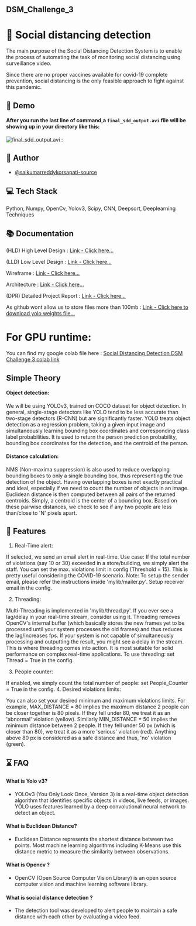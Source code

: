 ## DSM_Challenge_3

# 🚩 Social distancing detection

The main purpose of the Social Distancing Detection System is to enable the process of automating the task of monitoring social distancing using surveillance video. 

Since there are no proper vaccines available for covid-19 complete prevention, social distancing is the only feasible approach to fight against this pandemic.


## 🎥 Demo
 
#### After you run the last line of command,a `final_sdd_output.avi` file will be showing up in your directory like this:
![final_sdd_output.avi : ](https://github.com/saikumarreddykorsapati-source/DSM_Challenge_3/blob/main/Documentation/social%20distance%20detection.gif)

## 👨 Author

- [@saikumarreddykorsapati-source](https://github.com/saikumarreddykorsapati-source)



## 💻 Tech Stack

Python, Numpy, OpenCv, Yolov3, Scipy, CNN, Deepsort, Deeplearning Techniques 

## 📚 Documentation

(HLD) High Level Design : [Link - Click here...](https://github.com/saikumarreddykorsapati-source/DSM_Challenge_3/blob/main/Documentation/HLD_1.0v_Social_Distancing_Detection.pdf)

(LLD) Low Level Design : [Link - Click here...](https://github.com/saikumarreddykorsapati-source/DSM_Challenge_3/blob/main/Documentation/LLD_V01_Social_Distancing_Detection.pdf)

Wireframe : [Link - Click here...](https://github.com/saikumarreddykorsapati-source/DSM_Challenge_3/blob/main/Documentation/Wireframe_Doc_Social_Distancing_Detection_v01.pdf)

Architecture : [Link - Click here...](https://github.com/saikumarreddykorsapati-source/DSM_Challenge_3/blob/main/Documentation/Architecture_Social_Distancing_Detection.pdf)

(DPR) Detailed Project Report : [Link - Click here...](https://docs.google.com/presentation/d/19z3kfPl4pIk2pRyc5znnFydVfobt05TLQil4lpxf_CA/edit?usp=sharing)

As github wont allow us to store files more than 100mb : [Link - Click here to download yolo weights file...](https://drive.google.com/file/d/1YYzLD_hHiAWRmbr1ZzLNP0lBd1NUhrKz/view?usp=sharing)

# For GPU runtime:
You can find my google colab file here : [Social Distancing Detection DSM Challenge 3 colab link](https://colab.research.google.com/drive/16cKgO6UMKrJ2nHBWbL5mBKSimSCxzV_m?usp=sharing)

## Simple Theory
#### Object detection:

We will be using YOLOv3, trained on COCO dataset for object detection.
In general, single-stage detectors like YOLO tend to be less accurate than two-stage detectors (R-CNN) but are significantly faster.
YOLO treats object detection as a regression problem, taking a given input image and simultaneously learning bounding box coordinates and corresponding class label probabilities.
It is used to return the person prediction probability, bounding box coordinates for the detection, and the centroid of the person.

#### Distance calculation:

NMS (Non-maxima suppression) is also used to reduce overlapping bounding boxes to only a single bounding box, thus representing the true detection of the object. Having overlapping boxes is not exactly practical and ideal, especially if we need to count the number of objects in an image.
Euclidean distance is then computed between all pairs of the returned centroids. Simply, a centroid is the center of a bounding box.
Based on these pairwise distances, we check to see if any two people are less than/close to 'N' pixels apart.

## 📎 Features

1. Real-Time alert:

If selected, we send an email alert in real-time. Use case: If the total number of violations (say 10 or 30) exceeded in a store/building, we simply alert the staff.
You can set the max. violations limit in config (Threshold = 15).
This is pretty useful considering the COVID-19 scenario.
Note: To setup the sender email, please refer the instructions inside 'mylib/mailer.py'. Setup receiver email in the config.

2. Threading:

Multi-Threading is implemented in 'mylib/thread.py'. If you ever see a lag/delay in your real-time stream, consider using it.
Threading removes OpenCV's internal buffer (which basically stores the new frames yet to be processed until your system processes the old frames) and thus reduces the lag/increases fps.
If your system is not capable of simultaneously processing and outputting the result, you might see a delay in the stream. This is where threading comes into action.
It is most suitable for solid performance on complex real-time applications. To use threading:
set Thread = True in the config.

3. People counter:

If enabled, we simply count the total number of people: set People_Counter = True in the config.
4. Desired violations limits:

You can also set your desired minimum and maximum violations limits. For example, MAX_DISTANCE = 80 implies the maximum distance 2 people can be closer together is 80 pixels. If they fell under 80, we treat it as an 'abnormal' violation (yellow).
Similarly MIN_DISTANCE = 50 implies the minimum distance between 2 people. If they fell under 50 px (which is closer than 80), we treat it as a more 'serious' violation (red).
Anything above 80 px is considered as a safe distance and thus, 'no' violation (green).


## ⌛ FAQ

#### What is Yolo v3?
- YOLOv3 (You Only Look Once, Version 3) is a real-time object detection algorithm that identifies specific objects in videos, live feeds, or images. YOLO uses features learned by a deep convolutional neural network to detect an object.
#### What is Euclidean Distance?
- Euclidean Distance represents the shortest distance between two points. Most machine learning algorithms including K-Means use this distance metric to measure the similarity between observations.
#### What is Opencv ?
- OpenCV (Open Source Computer Vision Library) is an open source computer vision and machine learning software library.
#### What is social distance detection ?
- The detection tool was developed to alert people to maintain a safe distance with each other by 
  evaluating a video feed.


